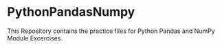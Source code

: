 # PythonPandasNumpy
This Repository contains the practice files for Python Pandas and NumPy Module Excercises.
